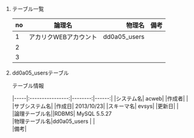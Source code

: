 
1. テーブル一覧

	| no  |      論理名      |  物理名 |  備考 |
	|-----|:----------------:|--------:|------:|
	| 1   |   アカリクWEBアカウント |  dd0a05_users  |  |
	| 2   |       |     |
	| 3   |       |     |


2. dd0a05_usersテーブル

	テーブル情報	
	
	|-----|:----------------:|--------:|------:|
	|システム名|	acweb|		|作成者|	|	
	|サブシステム名|			|作成日|	2013/10/23|	
	|スキーマ名|	evsys|		|更新日|	|		
	|論理テーブル名||RDBMS|	MySQL 5.5.27	
	|物理テーブル名|dd0a05_users	|	|			
	|備考|					
					
					
					

  
	
	

